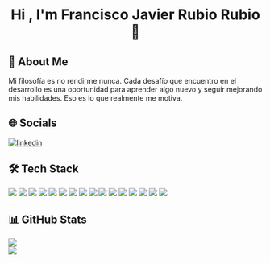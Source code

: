 <h1 align="center"><b>Hi , I'm Francisco Javier Rubio Rubio </b>👋</h1>
<!--  -->

## 💫 About Me
Mi filosofía es no rendirme nunca. Cada desafío que encuentro en el desarrollo es una oportunidad para aprender algo nuevo y seguir mejorando mis habilidades. Eso es lo que realmente me motiva.

## 🌐 Socials
[![linkedin](https://img.shields.io/badge/Linkedin-0077B5?style=flat-square&logo=linkedin&logoColor=white)](https://www.linkedin.com/in/francisco-javier-rubio-rubio-2079a9294/)

## 🛠️ Tech Stack
![](https://img.shields.io/badge/Javascript-F7DF1E?style=flat-square&logo=JavaScript&logoColor=white) ![](https://img.shields.io/badge/Typescript-3178C6?style=flat-square&logo=TypeScript&logoColor=white) ![](https://img.shields.io/badge/Nodejs-339933?style=flat-square&logo=Node.js&logoColor=white) ![](https://img.shields.io/badge/Express-000000?style=flat-square&logo=Express.js&logoColor=white) ![](https://img.shields.io/badge/React-61DAFB?style=flat-square&logo=React&logoColor=white) ![](https://img.shields.io/badge/Nextjs-000000?style=flat-square&logo=Next.js&logoColor=white) ![](https://img.shields.io/badge/Angular-DD0031?style=flat-square&logo=Angular&logoColor=white) ![](https://img.shields.io/badge/Vite-646CFF?style=flat-square&logo=Vite&logoColor=white) ![](https://img.shields.io/badge/Css-1572B6?style=flat-square&logo=CSS&logoColor=white) ![](https://img.shields.io/badge/Bootstrap-7952B3?style=flat-square&logo=Bootstrap&logoColor=white)  ![](https://img.shields.io/badge/Java-007396?style=flat-square&logo=Java&logoColor=white) ![](https://img.shields.io/badge/Html5-E34F26?style=flat-square&logo=HTML5&logoColor=white) ![](https://img.shields.io/badge/Spring-6DB33F?style=flat-square&logo=Spring&logoColor=white) ![](https://img.shields.io/badge/Php-777BB4?style=flat-square&logo=PHP&logoColor=white) ![](https://img.shields.io/badge/Mysql-4479A1?style=flat-square&logo=MySQL&logoColor=white) ![](https://img.shields.io/badge/Git-F05032?style=flat-square&logo=Git&logoColor=white)

## 📊 GitHub Stats
![](https://github-readme-streak-stats.herokuapp.com/?user=xFran1&theme=dark&hide_border=false)<br/>
![](https://github-readme-stats.vercel.app/api/top-langs/?username=xFran1&theme=dark&hide_border=false&include_all_commits=true&count_private=true&layout=compact)
  

<!-- Proudly created with Github Readme Maker ( https://github-readme-maker-pi.vercel.app/ ) -->
